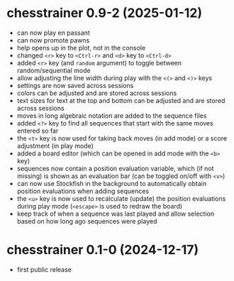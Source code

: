 # chesstrainer 0.9-2 (2025-01-12)

- can now play en passant
- can now promote pawns
- help opens up in the plot, not in the console
- changed `<r>` key to `<Ctrl-r>` and `<d>` key to `<Ctrl-d>`
- added `<r>` key (and `random` argument) to toggle between random/sequential mode
- allow adjusting the line width during play with the `<(>` and `<)>` keys
- settings are now saved across sessions
- colors can be adjusted and are stored across sessions
- text sizes for text at the top and bottom can be adjusted and are stored across sessions
- moves in long algebraic notation are added to the sequence files
- added `<?>` key to find all sequences that start with the same moves entered so far
- the `<t>` key is now used for taking back moves (in add mode) or a score adjustment (in play mode)
- added a board editor (which can be opened in add mode with the `<b>` key)
- sequences now contain a position evaluation variable, which (if not missing) is shown as an evaluation bar (can be toggled on/off with `<v>`)
- can now use Stockfish in the background to automatically obtain position evaluations when adding sequences
- the `<u>` key is now used to recalculate (update) the position evaluations during play mode (`<escape>` is used to redraw the board)
- keep track of when a sequence was last played and allow selection based on how long ago sequences were played

# chesstrainer 0.1-0 (2024-12-17)

- first public release
